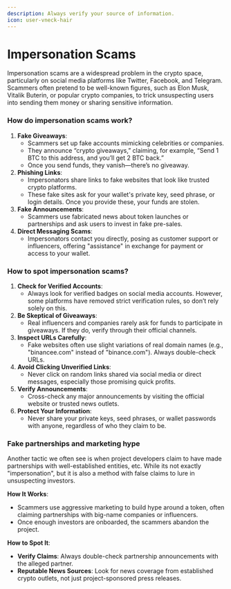 ```yaml
---
description: Always verify your source of information.
icon: user-vneck-hair
---
```


# Impersonation Scams

Impersonation scams are a widespread problem in the crypto space, particularly on social media platforms like Twitter, Facebook, and Telegram. Scammers often pretend to be well-known figures, such as Elon Musk, Vitalik Buterin, or popular crypto companies, to trick unsuspecting users into sending them money or sharing sensitive information.

### How do impersonation scams work?

1. **Fake Giveaways**:
   * Scammers set up fake accounts mimicking celebrities or companies.
   * They announce “crypto giveaways,” claiming, for example, “Send 1 BTC to this address, and you’ll get 2 BTC back.”
   * Once you send funds, they vanish—there’s no giveaway.
2. **Phishing Links**:
   * Impersonators share links to fake websites that look like trusted crypto platforms.
   * These fake sites ask for your wallet's private key, seed phrase, or login details. Once you provide these, your funds are stolen.
3. **Fake Announcements**:
   * Scammers use fabricated news about token launches or partnerships and ask users to invest in fake pre-sales.
4. **Direct Messaging Scams**:
   * Impersonators contact you directly, posing as customer support or influencers, offering "assistance" in exchange for payment or access to your wallet.

### How to spot impersonation scams?

1. **Check for Verified Accounts**:
   * Always look for verified badges on social media accounts. However, some platforms have removed strict verification rules, so don’t rely solely on this.
2. **Be Skeptical of Giveaways**:
   * Real influencers and companies rarely ask for funds to participate in giveaways. If they do, verify through their official channels.
3. **Inspect URLs Carefully**:
   * Fake websites often use slight variations of real domain names (e.g., "binancee.com" instead of "binance.com"). Always double-check URLs.
4. **Avoid Clicking Unverified Links**:
   * Never click on random links shared via social media or direct messages, especially those promising quick profits.
5. **Verify Announcements**:
   * Cross-check any major announcements by visiting the official website or trusted news outlets.
6. **Protect Your Information**:
   * Never share your private keys, seed phrases, or wallet passwords with anyone, regardless of who they claim to be.

### Fake partnerships and marketing hype

Another tactic we often see is when project developers claim to have made partnerships with well-established entities, etc. While its not exactly "impersonation", but it is also a method with false claims to lure in unsuspecting investors.

**How It Works**:

* Scammers use aggressive marketing to build hype around a token, often claiming partnerships with big-name companies or influencers.
* Once enough investors are onboarded, the scammers abandon the project.

**How to Spot It**:

* **Verify Claims**: Always double-check partnership announcements with the alleged partner.
* **Reputable News Sources**: Look for news coverage from established crypto outlets, not just project-sponsored press releases.
